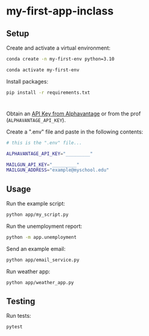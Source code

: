 # my-first-app-inclass

## Setup

Create and activate a virtual environment:

```sh
conda create -n my-first-env python=3.10

conda activate my-first-env
```

Install packages:

```sh
pip install -r requirements.txt
```

#
Obtain an [API Key from Alphavantage](https://www.alphavantage.co/support/#api-key) or from the prof (`ALPHAVANTAGE_API_KEY`).

Create a ".env" file and paste in the following contents:

```sh
# this is the ".env" file...

ALPHAVANTAGE_API_KEY="_________"

MAILGUN_API_KEY="_________"
MAILGUN_ADDRESS="example@myschool.edu"
```

## Usage


Run the example script:

```sh
python app/my_script.py
```

Run the unemployment report:

```sh
python -m app.unemployment
```


Send an example email:

```sh
python app/email_service.py
```

Run weather app:

```sh
python app/weather_app.py
```

## Testing

Run tests:

```sh
pytest
```